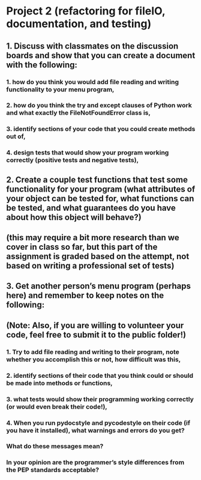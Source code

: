 # Project 2 (refactoring for fileIO, documentation, and testing)

## 1. Discuss with classmates on the discussion boards and show that you can create a document with the following:
### 1. how do you think you would add file reading and writing functionality to your menu program,
### 2. how do you think the try and except clauses of Python work and what exactly the FileNotFoundError class is,
### 3. identify sections of your code that you could create methods out of,
### 4. design tests that would show your program working correctly (positive tests and negative tests),

## 2. Create a couple test functions that test some functionality for your program (what attributes of your object can be tested for, what functions can be tested, and what guarantees do you have about how this object will behave?)
## (this may require a bit more research than we cover in class so far, but this part of the assignment is graded based on the attempt, not based on writing a professional set of tests)

## 3. Get another person’s menu program (perhaps here) and remember to keep notes on the following:
## (Note: Also, if you are willing to volunteer your code, feel free to submit it to the public folder!)
### 1. Try to add file reading and writing to their program, note whether you accomplish this or not, how difficult was this,
### 2. identify sections of their code that you think could or should be made into methods or functions,
### 3. what tests would show their programming working correctly (or would even break their code!),
### 4. When you run pydocstyle and pycodestyle on their code (if you have it installed), what warnings and errors do you get?
###     What do these messages mean?
###     In your opinion are the programmer’s style differences from the PEP standards acceptable?